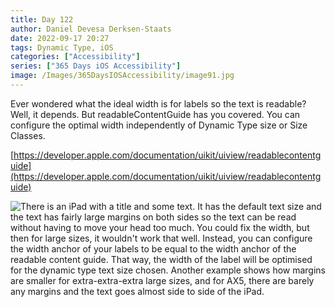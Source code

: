 ```yaml
---
title: Day 122
author: Daniel Devesa Derksen-Staats
date: 2022-09-17 20:27
tags: Dynamic Type, iOS
categories: ["Accessibility"]
series: ["365 Days iOS Accessibility"]
image: /Images/365DaysIOSAccessibility/image91.jpg
---
```


Ever wondered what the ideal width is for labels so the text is readable? Well, it depends. But readableContentGuide has you covered. You can configure the optimal width independently of Dynamic Type size or Size Classes. 

[https://developer.apple.com/documentation/uikit/uiview/readablecontentguide](https://developer.apple.com/documentation/uikit/uiview/readablecontentguide)

![There is an iPad with a title and some text. It has the default text size and the text has fairly large margins on both sides so the text can be read without having to move your head too much. You could fix the width, but then for large sizes, it wouldn't work that well. Instead, you can configure the width anchor of your labels to be equal to the width anchor of the readable content guide. That way, the width of the label will be optimised for the dynamic type text size chosen. Another example shows how margins are smaller for extra-extra-extra large sizes, and for AX5, there are barely any margins and the text goes almost side to side of the iPad.](/Images/365DaysIOSAccessibility/image91.jpg)